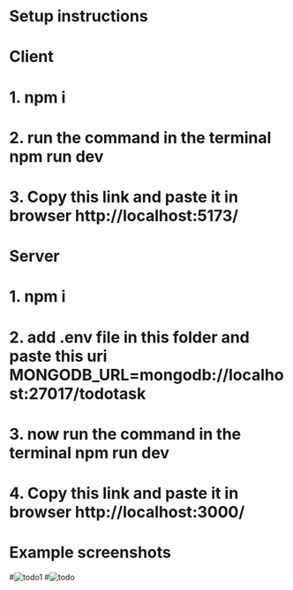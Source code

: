 # Setup instructions

# Client
# 1. npm i
# 2. run the command in the terminal npm run dev
# 3. Copy this link and paste it in browser http://localhost:5173/

# Server
# 1. npm i
# 2. add .env file in this folder and paste this uri MONGODB_URL=mongodb://localhost:27017/todotask
# 3. now run the command in the terminal npm run dev
# 4. Copy this link and paste it in browser http://localhost:3000/

# Example screenshots
#![todo1](https://github.com/user-attachments/assets/39cee9e0-c432-4b18-b9e4-0b530d95b655)
#![todo](https://github.com/user-attachments/assets/8cf4e176-d703-463c-853e-2e2b4be88a2f)
